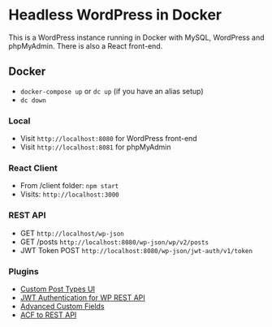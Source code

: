 # Headless WordPress in Docker

This is a WordPress instance running in Docker with MySQL, WordPress and phpMyAdmin. There is also a React front-end.

## Docker

* `docker-compose up` or `dc up` (if you have an alias setup)
* `dc down`


### Local

* Visit `http://localhost:8080` for WordPress front-end
* Visit `http://localhost:8081` for phpMyAdmin


### React Client

* From /client folder: `npm start`
* Visits: `http://localhost:3000`


### REST API

* GET `http://localhost/wp-json`
* GET /posts `http://localhost:8080/wp-json/wp/v2/posts`
* JWT Token POST `http://localhost:8080/wp-json/jwt-auth/v1/token`

### Plugins

* [Custom Post Types UI](https://wordpress.org/plugins/custom-post-type-ui/)
* [JWT Authentication for WP REST API](https://wordpress.org/plugins/jwt-authentication-for-wp-rest-api/)
* [Advanced Custom Fields](https://wordpress.org/plugins/advanced-custom-fields/)
* [ACF to REST API](https://wordpress.org/plugins/acf-to-rest-api/)